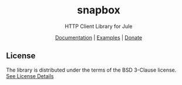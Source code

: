 <div align='center'>

# snapbox
HTTP Client Library for Jule

[Documentation] |
[Examples] |
[Donate](https://github.com/sponsors/adamperkowski)

</div>

## License
The library is distributed under the terms of the BSD 3-Clause license.<br>
[See License Details](/LICENSE)

[Documentation]: https://snapbox.adamperkowski.dev
[examples]: /examples
